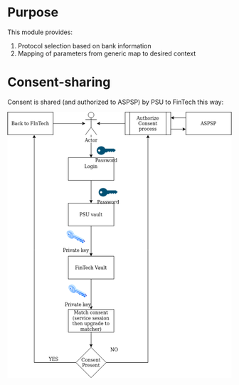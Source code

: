 # Purpose

This module provides:
1. Protocol selection based on bank information
1. Mapping of parameters from generic map to desired context

# Consent-sharing

Consent is shared (and authorized to ASPSP) by PSU to FinTech this way:

![consent-sharing](docs/consent-sharing/consent-sharing.png)
